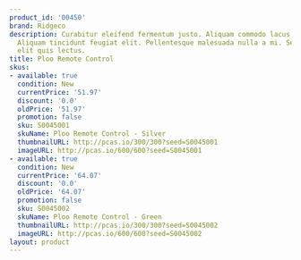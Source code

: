 ```yaml
---
product_id: '00450'
brand: Ridgeco
description: Curabitur eleifend fermentum justo. Aliquam commodo lacus sit amet nulla.
  Aliquam tincidunt feugiat elit. Pellentesque malesuada nulla a mi. Sed lobortis
  elit quis lectus.
title: Ploo Remote Control
skus:
- available: true
  condition: New
  currentPrice: '51.97'
  discount: '0.0'
  oldPrice: '51.97'
  promotion: false
  sku: S0045001
  skuName: Ploo Remote Control - Silver
  thumbnailURL: http://pcas.io/300/300?seed=S0045001
  imageURL: http://pcas.io/600/600?seed=S0045001
- available: true
  condition: New
  currentPrice: '64.07'
  discount: '0.0'
  oldPrice: '64.07'
  promotion: false
  sku: S0045002
  skuName: Ploo Remote Control - Green
  thumbnailURL: http://pcas.io/300/300?seed=S0045002
  imageURL: http://pcas.io/600/600?seed=S0045002
layout: product
---
```

